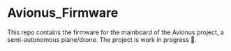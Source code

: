 # Avionus_Firmware

This repo contains the firmware for the mainboard of the Avionus project, a semi-autonomous plane/drone. The project is work in progress 🚧.
